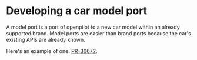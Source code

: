 # Developing a car model port

A model port is a port of openpilot to a new car model within an already supported brand. Model ports are easier than brand ports because the car's existing APIs are already known.

Here's an example of one: [PR-30672](https://github.com/commaai/openpilot/pull/30672/).
